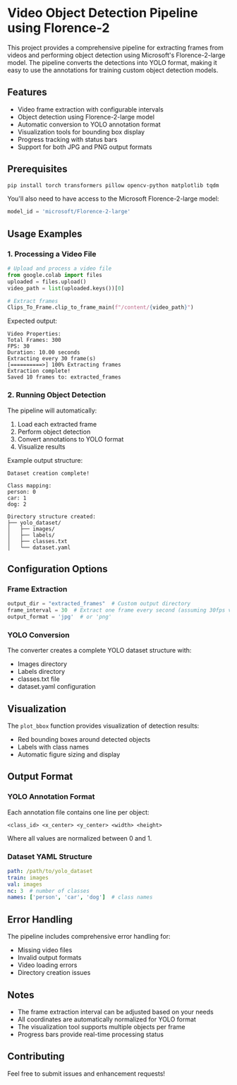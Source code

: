 # Video Object Detection Pipeline using Florence-2

This project provides a comprehensive pipeline for extracting frames from videos and performing object detection using Microsoft's Florence-2-large model. The pipeline converts the detections into YOLO format, making it easy to use the annotations for training custom object detection models.

## Features

- Video frame extraction with configurable intervals
- Object detection using Florence-2-large model
- Automatic conversion to YOLO annotation format
- Visualization tools for bounding box display
- Progress tracking with status bars
- Support for both JPG and PNG output formats

## Prerequisites

```bash
pip install torch transformers pillow opencv-python matplotlib tqdm
```

You'll also need to have access to the Microsoft Florence-2-large model:
```python
model_id = 'microsoft/Florence-2-large'
```

## Usage Examples

### 1. Processing a Video File

```python
# Upload and process a video file
from google.colab import files
uploaded = files.upload()
video_path = list(uploaded.keys())[0]

# Extract frames
Clips_To_Frame.clip_to_frame_main(f"/content/{video_path}")
```

Expected output:
```
Video Properties:
Total Frames: 300
FPS: 30
Duration: 10.00 seconds
Extracting every 30 frame(s)
[==========>] 100% Extracting frames
Extraction complete!
Saved 10 frames to: extracted_frames
```

### 2. Running Object Detection

The pipeline will automatically:
1. Load each extracted frame
2. Perform object detection
3. Convert annotations to YOLO format
4. Visualize results

Example output structure:
```
Dataset creation complete!

Class mapping:
person: 0
car: 1
dog: 2

Directory structure created:
├── yolo_dataset/
│   ├── images/
│   ├── labels/
│   ├── classes.txt
│   └── dataset.yaml
```

## Configuration Options

### Frame Extraction

```python
output_dir = "extracted_frames"  # Custom output directory
frame_interval = 30  # Extract one frame every second (assuming 30fps video)
output_format = 'jpg'  # or 'png'
```

### YOLO Conversion

The converter creates a complete YOLO dataset structure with:
- Images directory
- Labels directory
- classes.txt file
- dataset.yaml configuration

## Visualization

The `plot_bbox` function provides visualization of detection results:
- Red bounding boxes around detected objects
- Labels with class names
- Automatic figure sizing and display

## Output Format

### YOLO Annotation Format
Each annotation file contains one line per object:
```
<class_id> <x_center> <y_center> <width> <height>
```
Where all values are normalized between 0 and 1.

### Dataset YAML Structure
```yaml
path: /path/to/yolo_dataset
train: images
val: images
nc: 3  # number of classes
names: ['person', 'car', 'dog']  # class names
```

## Error Handling

The pipeline includes comprehensive error handling for:
- Missing video files
- Invalid output formats
- Video loading errors
- Directory creation issues

## Notes

- The frame extraction interval can be adjusted based on your needs
- All coordinates are automatically normalized for YOLO format
- The visualization tool supports multiple objects per frame
- Progress bars provide real-time processing status

## Contributing

Feel free to submit issues and enhancement requests!

